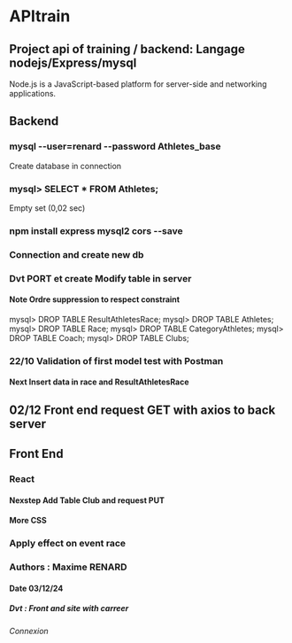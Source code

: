 # APItrain
## Project api of training / backend: Langage nodejs/Express/mysql
Node.js is a JavaScript-based platform for server-side and networking applications.

## Backend
### mysql --user=renard --password Athletes_base
Create database in connection
### mysql> SELECT * FROM Athletes;
Empty set (0,02 sec)
### npm install express mysql2 cors --save
### Connection and create new db
### Dvt PORT et create Modify table in server
#### Note Ordre suppression to respect constraint
mysql> DROP TABLE ResultAthletesRace;
mysql> DROP TABLE Athletes;
mysql> DROP TABLE Race;
mysql> DROP TABLE CategoryAthletes;
mysql> DROP TABLE Coach;
mysql> DROP TABLE Clubs;

### 22/10 Validation of first model test with Postman
#### Next Insert data in race and ResultAthletesRace
## 02/12 Front end request GET with axios to back server
## Front End 
### React
#### Nexstep Add Table Club and request PUT
#### More CSS
### Apply effect on event race
### Authors : Maxime RENARD
#### Date 03/12/24
##### Dvt : Front and site with carreer
###### Connexion

